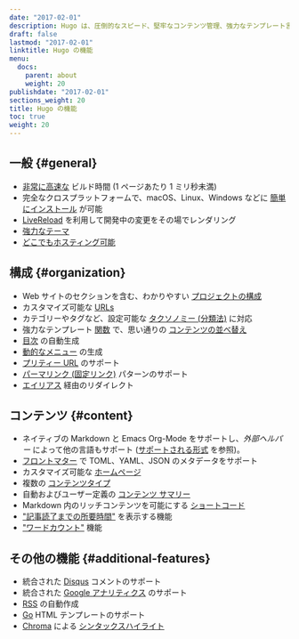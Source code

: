 ```yaml
---
date: "2017-02-01"
description: Hugo は、圧倒的なスピード、堅牢なコンテンツ管理、強力なテンプレート言語が特徴で、あらゆる種類の静的な Web サイトに最適なソフトウェアです。
draft: false
lastmod: "2017-02-01"
linktitle: Hugo の機能
menu:
  docs:
    parent: about
    weight: 20
publishdate: "2017-02-01"
sections_weight: 20
title: Hugo の機能
toc: true
weight: 20
---
```


## 一般 {#general}

* [非常に高速な][Extremely fast] ビルド時間 (1 ページあたり 1 ミリ秒未満)
* 完全なクロスプラットフォームで、macOS、Linux、Windows などに [簡単にインストール][install] が可能 
* [LiveReload][] を利用して開発中の変更をその場でレンダリング
* [強力なテーマ][Powerful theming]
* [どこでもホスティング可能][hostanywhere]

## 構成 {#organization}

* Web サイトのセクションを含む、わかりやすい [プロジェクトの構成][organization for your projects]
* カスタマイズ可能な [URLs][]
* カテゴリーやタグなど、設定可能な [タクソノミー (分類法)][taxonomies] に対応
* 強力なテンプレート [関数][functions] で、思い通りの [コンテンツの並べ替え][Sort content]
* [目次][table of contents] の自動生成
* [動的なメニュー][Dynamic menu] の生成
* [プリティー URL][Pretty URLs] のサポート
* [パーマリンク (固定リンク)][Permalink] パターンのサポート
* [エイリアス][aliases] 経由のリダイレクト

## コンテンツ {#content}

* ネイティブの Markdown と Emacs Org-Mode をサポートし、*外部ヘルパー* によって他の言語もサポート ([サポートされる形式][supported formats] を参照)。
* [フロントマター][front matter] で TOML、YAML、JSON のメタデータをサポート
* カスタマイズ可能な [ホームページ][homepage]
* 複数の [コンテンツタイプ][content types]
* 自動およびユーザー定義の [コンテンツ サマリー][content summaries]
* Markdown 内のリッチコンテンツを可能にする [ショートコード][Shortcodes]
* ["記事読了までの所要時間"][pagevars] を表示する機能
* ["ワードカウント"][pagevars] 機能

## その他の機能 {#additional-features}

* 統合された [Disqus][] コメントのサポート
* 統合された [Google アナリティクス][Google Analytics] のサポート
* [RSS][] の自動作成
* [Go][] HTML テンプレートのサポート
* [Chroma][] による [シンタックスハイライト][Syntax highlighting]

[aliases]: /content-management/urls/#aliases
[Chroma]: https://github.com/alecthomas/chroma
[content summaries]: /content-management/summaries/
[content types]: /content-management/types/
[Disqus]: https://disqus.com/
[Dynamic menu]: /templates/menu-templates/
[Extremely fast]: https://github.com/bep/hugo-benchmark
[front matter]: /content-management/front-matter/
[functions]: /functions/
[Go]: https://pkg.go.dev/html/template
[Google Analytics]: https://google-analytics.com/
[homepage]: /templates/homepage/
[hostanywhere]: /hosting-and-deployment/
[install]: /installation/
[LiveReload]: /getting-started/usage/
[organization for your projects]: /getting-started/directory-structure/
[pagevars]: /variables/page/
[Permalink]: /content-management/urls/#permalinks
[Powerful theming]: /hugo-modules/theme-components/
[Pretty URLs]: /content-management/urls/
[RSS]: /templates/rss/
[Shortcodes]: /content-management/shortcodes/
[sort content]: /templates/
[supported formats]: /content-management/formats/
[Syntax highlighting]: /content-management/syntax-highlighting/
[table of contents]: /content-management/toc/
[taxonomies]: /content-management/taxonomies/
[URLs]: /content-management/urls/
